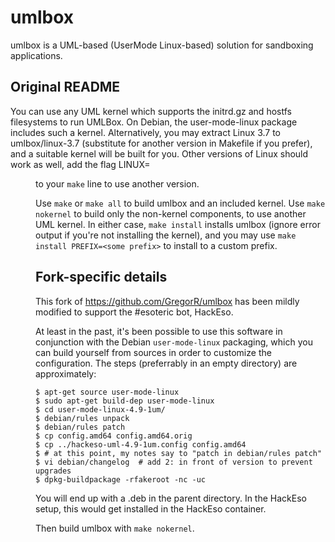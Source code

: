 # umlbox

umlbox is a UML-based (UserMode Linux-based) solution for sandboxing
applications.

## Original README

You can use any UML kernel which supports the initrd.gz and hostfs
filesystems to run UMLBox. On Debian, the user-mode-linux package
includes such a kernel.  Alternatively, you may extract Linux 3.7 to
umlbox/linux-3.7 (substitute for another version in Makefile if you
prefer), and a suitable kernel will be built for you. Other versions
of Linux should work as well, add the flag LINUX=<dir> to your `make`
line to use another version.

Use `make` or `make all` to build umlbox and an included kernel. Use
`make nokernel` to build only the non-kernel components, to use
another UML kernel.  In either case, `make install` installs umlbox
(ignore error output if you're not installing the kernel), and you may
use `make install PREFIX=<some prefix>` to install to a custom prefix.

## Fork-specific details

This fork of https://github.com/GregorR/umlbox has been mildly
modified to support the #esoteric bot, HackEso.

At least in the past, it's been possible to use this software in
conjunction with the Debian `user-mode-linux` packaging, which you can
build yourself from sources in order to customize the configuration.
The steps (preferrably in an empty directory) are approximately:

```shell
$ apt-get source user-mode-linux
$ sudo apt-get build-dep user-mode-linux
$ cd user-mode-linux-4.9-1um/
$ debian/rules unpack
$ debian/rules patch
$ cp config.amd64 config.amd64.orig
$ cp ../hackeso-uml-4.9-1um.config config.amd64
$ # at this point, my notes say to "patch in debian/rules patch"
$ vi debian/changelog  # add 2: in front of version to prevent upgrades
$ dpkg-buildpackage -rfakeroot -nc -uc
```

You will end up with a .deb in the parent directory. In the HackEso
setup, this would get installed in the HackEso container.

Then build umlbox with `make nokernel`.
